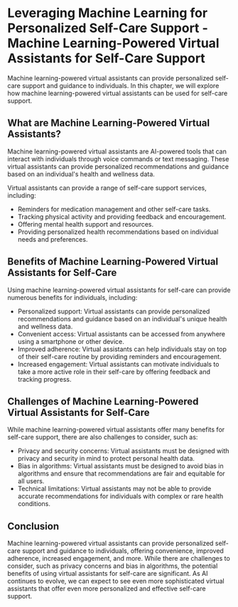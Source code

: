 Leveraging Machine Learning for Personalized Self-Care Support - Machine Learning-Powered Virtual Assistants for Self-Care Support
=============================================================================================================================================

Machine learning-powered virtual assistants can provide personalized self-care support and guidance to individuals. In this chapter, we will explore how machine learning-powered virtual assistants can be used for self-care support.

What are Machine Learning-Powered Virtual Assistants?
-----------------------------------------------------

Machine learning-powered virtual assistants are AI-powered tools that can interact with individuals through voice commands or text messaging. These virtual assistants can provide personalized recommendations and guidance based on an individual's health and wellness data.

Virtual assistants can provide a range of self-care support services, including:

* Reminders for medication management and other self-care tasks.
* Tracking physical activity and providing feedback and encouragement.
* Offering mental health support and resources.
* Providing personalized health recommendations based on individual needs and preferences.

Benefits of Machine Learning-Powered Virtual Assistants for Self-Care
---------------------------------------------------------------------

Using machine learning-powered virtual assistants for self-care can provide numerous benefits for individuals, including:

* Personalized support: Virtual assistants can provide personalized recommendations and guidance based on an individual's unique health and wellness data.
* Convenient access: Virtual assistants can be accessed from anywhere using a smartphone or other device.
* Improved adherence: Virtual assistants can help individuals stay on top of their self-care routine by providing reminders and encouragement.
* Increased engagement: Virtual assistants can motivate individuals to take a more active role in their self-care by offering feedback and tracking progress.

Challenges of Machine Learning-Powered Virtual Assistants for Self-Care
-----------------------------------------------------------------------

While machine learning-powered virtual assistants offer many benefits for self-care support, there are also challenges to consider, such as:

* Privacy and security concerns: Virtual assistants must be designed with privacy and security in mind to protect personal health data.
* Bias in algorithms: Virtual assistants must be designed to avoid bias in algorithms and ensure that recommendations are fair and equitable for all users.
* Technical limitations: Virtual assistants may not be able to provide accurate recommendations for individuals with complex or rare health conditions.

Conclusion
----------

Machine learning-powered virtual assistants can provide personalized self-care support and guidance to individuals, offering convenience, improved adherence, increased engagement, and more. While there are challenges to consider, such as privacy concerns and bias in algorithms, the potential benefits of using virtual assistants for self-care are significant. As AI continues to evolve, we can expect to see even more sophisticated virtual assistants that offer even more personalized and effective self-care support.


